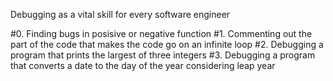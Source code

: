 Debugging as a vital skill for every software engineer

#0. Finding bugs in posisive or negative function 
#1. Commenting out the part of the code that makes the code go on an infinite loop 
#2. Debugging a program that prints the largest of three integers 
#3. Debugging a program that converts a date to the day of the year considering leap year
